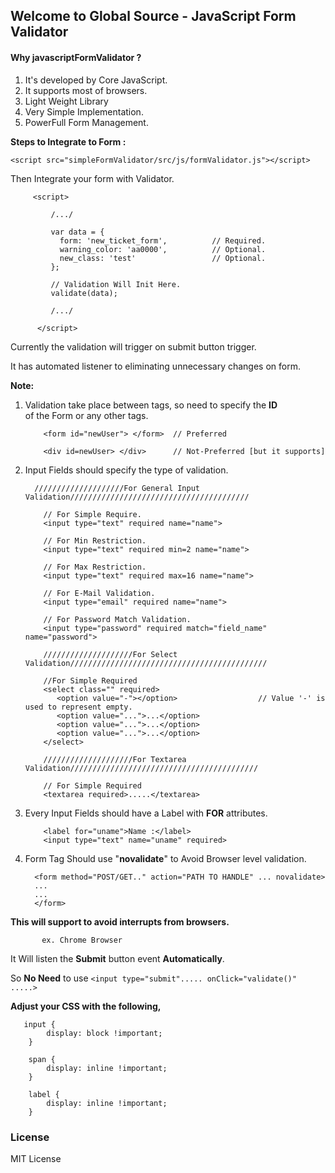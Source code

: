 ## Welcome to Global Source - JavaScript Form Validator


#### Why javascriptFormValidator ?

1. It's developed by Core JavaScript. 
2. It supports most of browsers.
3. Light Weight Library
4. Very Simple Implementation.
5. PowerFull Form Management. 

**Steps to Integrate to Form :**

``<script src="simpleFormValidator/src/js/formValidator.js"></script>``

Then Integrate your form with Validator.

         <script>
         
             /.../
             
             var data = {
               form: 'new_ticket_form',          // Required.
               warning_color: 'aa0000',          // Optional.
               new_class: 'test'                 // Optional.
             };

             // Validation Will Init Here.
             validate(data);
             
             /.../
             
          </script>
          
          
Currently the validation will trigger on submit button trigger.

It has automated listener to eliminating unnecessary changes on form.

**Note:**

1. Validation take place between tags, so need to specify the **ID**  
   of the Form or any other tags.
   
           <form id="newUser"> </form>  // Preferred
           
           <div id=newUser> </div>      // Not-Preferred [but it supports]
           
2. Input Fields should specify the type of validation.
 
         ////////////////////For General Input Validation////////////////////////////////////////

           // For Simple Require.
           <input type="text" required name="name">
           
           // For Min Restriction.
           <input type="text" required min=2 name="name">
           
           // For Max Restriction.
           <input type="text" required max=16 name="name">
           
           // For E-Mail Validation.
           <input type="email" required name="name">           
           
           // For Password Match Validation.
           <input type="password" required match="field_name" name="password">
           
           ////////////////////For Select Validation////////////////////////////////////////////
           
           //For Simple Required
           <select class="" required>
              <option value="-"></option>                  // Value '-' is used to represent empty.
              <option value="...">...</option>
              <option value="...">...</option>
              <option value="...">...</option>
           </select>
           
           ////////////////////For Textarea Validation//////////////////////////////////////////
           
           // For Simple Required
           <textarea required>.....</textarea>
           
           
3. Every Input Fields should have a Label with **FOR** attributes.

           <label for="uname">Name :</label>
           <input type="text" name="uname" required>
           
4. Form Tag Should use "**novalidate**" to Avoid Browser level validation.

         <form method="POST/GET.." action="PATH TO HANDLE" ... novalidate> 
         ...
         ...
         </form>
         
 **This will support to avoid interrupts from browsers.**
       
           ex. Chrome Browser      
           
It Will listen the **Submit** button event **Automatically**.

So **No Need** to use ``<input type="submit"..... onClick="validate()" .....>``

**Adjust your CSS with the following,**

       input {
            display: block !important;
        }

        span {
            display: inline !important;
        }

        label {
            display: inline !important;
        }

### License

MIT License

           
   
